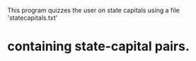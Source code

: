 This program quizzes the user on state capitals using a file 'statecapitals.txt'
# containing state-capital pairs.
